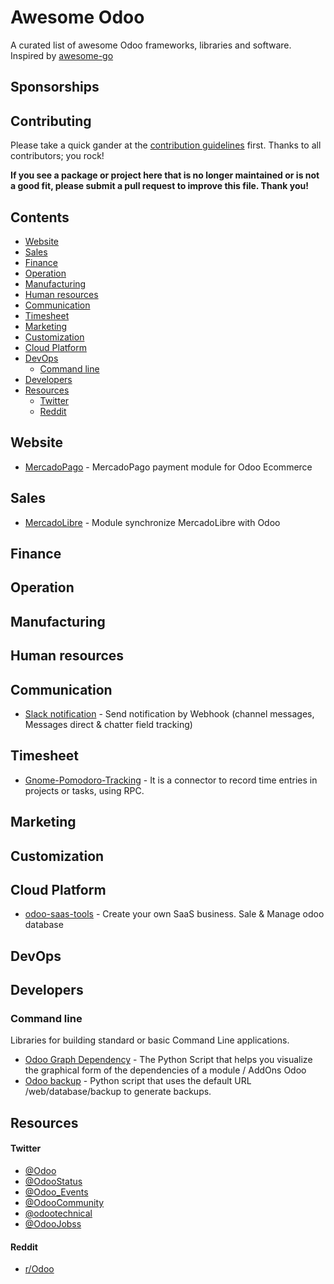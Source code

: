 
# Awesome Odoo 

A curated list of awesome Odoo frameworks, libraries and software. Inspired by [awesome-go](https://github.com/avelino/awesome-go)

## Sponsorships

## Contributing

Please take a quick gander at the [contribution guidelines](CONTRIBUTING.md) first. Thanks to all contributors; you rock!

**If you see a package or project here that is no longer maintained or is not a good fit, please submit a pull request to improve this file. Thank you!**

## Contents
* [Website](#website)
* [Sales](#sales)
* [Finance](#finances)
* [Operation](#operation)
* [Manufacturing](#manufacturing)
* [Human resources](#human-resources)
* [Communication](#communication)
* [Timesheet](#timesheet)
* [Marketing](#marketing)
* [Customization](#customization)
* [Cloud Platform](#cloud-platform)
* [DevOps](#devops)
    * [Command line](#command-line) 
* [Developers](#developers)
* [Resources](#resources) 
    * [Twitter](#twitter)
    * [Reddit](#reddit)

## Website

* [MercadoPago](https://github.com/ctmil/payment_mercadopago) - MercadoPago payment module for Odoo Ecommerce

## Sales 

* [MercadoLibre](https://github.com/ctmil/meli_oerp) - Module synchronize MercadoLibre with Odoo

## Finance 

## Operation 

## Manufacturing 

## Human resources 

## Communication

* [Slack notification](https://github.com/maxsbiz/odoo/tree/11.0/msb_slack) - Send notification by Webhook (channel messages, Messages direct & chatter field tracking)

## Timesheet

* [Gnome-Pomodoro-Tracking](https://github.com/josehbez/gnome-pomodoro-tracking) - It is a connector to record time entries in projects or tasks, using RPC.

## Marketing

## Customization

## Cloud Platform

* [odoo-saas-tools](https://github.com/it-projects-llc/odoo-saas-tools) - Create your own SaaS business. Sale & Manage odoo database

## DevOps

## Developers

### Command line

Libraries for building standard or basic Command Line applications.

* [Odoo Graph Dependency](https://medium.com/@josehbez/dependencia-gr%C3%A1fica-odoo-e518e8a6ceb9) - The Python Script that helps you visualize the graphical form of the dependencies of a module / AddOns Odoo
* [Odoo backup](https://medium.com/@josehbez/simple-cli-odoo-backup-60d91bc3b9ec) - Python script that uses the default URL /web/database/backup to generate backups.

## Resources

#### Twitter
* [@Odoo](https://twitter.com/Odoo)
* [@OdooStatus](https://twitter.com/OdooStatus)
* [@Odoo_Events](https://twitter.com/Odoo_Events)
* [@OdooCommunity](https://twitter.com/OdooCommunity)
* [@odootechnical](https://twitter.com/odootechnical)
* [@OdooJobss](https://twitter.com/OdooJobss)

#### Reddit
* [r/Odoo](https://www.reddit.com/r/Odoo/)
